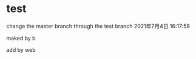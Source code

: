 # test
change the master branch through the test branch 
2021年7月4日 16:17:58

maked by b

add by web
